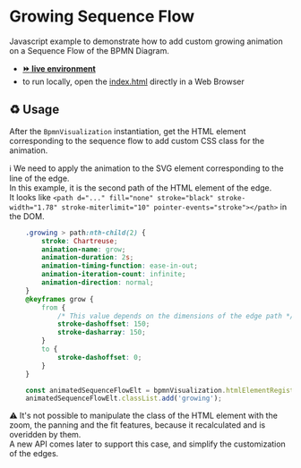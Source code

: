 # Growing Sequence Flow

Javascript example to demonstrate how to add custom growing animation on a Sequence Flow of the BPMN Diagram.
- [__:fast_forward: live environment__](https://cdn.statically.io/gh/process-analytics/bpmn-visualization-examples/master/examples/custom-animation/growing-sequence-flow/index.html)
- to run locally, open the [index.html](index.html) directly in a Web Browser

## ♻️ Usage

After the `BpmnVisualization` instantiation, get the HTML element corresponding to the sequence flow to add custom CSS class for the animation.

ℹ️ We need to apply the animation to the SVG element corresponding to the line of the edge. \
In this example, it is the second path of the HTML element of the edge. \
It looks like `<path d="..." fill="none" stroke="black" stroke-width="1.78" stroke-miterlimit="10" pointer-events="stroke"></path>` in the DOM.
````css
    .growing > path:nth-child(2) {
        stroke: Chartreuse;
        animation-name: grow;
        animation-duration: 2s;
        animation-timing-function: ease-in-out;
        animation-iteration-count: infinite;
        animation-direction: normal;
    }
    @keyframes grow {
        from {
            /* This value depends on the dimensions of the edge path */
            stroke-dashoffset: 150;
            stroke-dasharray: 150;
        }
        to {
            stroke-dashoffset: 0;
        }
    }
````

```javascript
    const animatedSequenceFlowElt = bpmnVisualization.htmlElementRegistry.getBpmnHtmlElement('sequence_flow_id');
    animatedSequenceFlowElt.classList.add('growing');
```

⚠️ It's not possible to manipulate the class of the HTML element with the zoom, the panning and the fit features, because it recalculated and is overidden by them. \
A new API comes later to support this case, and simplify the customization of the edges.
